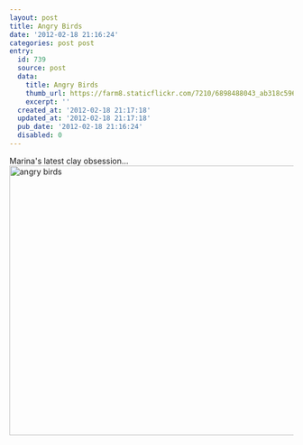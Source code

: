 ```yaml
---
layout: post
title: Angry Birds
date: '2012-02-18 21:16:24'
categories: post post
entry:
  id: 739
  source: post
  data:
    title: Angry Birds
    thumb_url: https://farm8.staticflickr.com/7210/6898488043_ab318c5960_s.jpg
    excerpt: ''
  created_at: '2012-02-18 21:17:18'
  updated_at: '2012-02-18 21:17:18'
  pub_date: '2012-02-18 21:16:24'
  disabled: 0
---
```

Marina's latest clay obsession...
<br/><a href="http://www.flickr.com/photos/thenobot/6898488043/" title="angry birds by thenobot, on Flickr"><img src="https://farm8.staticflickr.com/7210/6898488043_ab318c5960_z.jpg" width="640" height="478" alt="angry birds"></a>
